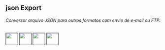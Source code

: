 ## json Export

###### Conversor arquivo JSON para outros formatos com envio de e-mail ou FTP.

<div align="left"> 
  <a href="" target="_blank"><img height"30" width="40" src="https://img.icons8.com/office/80/000000/exe.png"/></a>
  <a href="" target="_blank"><img height"30" width="40" src="https://img.icons8.com/officel/80/000000/doc.png"/></a>
  <a href="" target="_blank"><img height"30" width="40" src="https://img.icons8.com/office/80/000000/zip.png"/></a>
  <a href="" target="_blank"><img height"30" width="40" src="https://img.icons8.com/nolan/64/docker.png"/></a>
</div>
